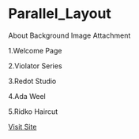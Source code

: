 <h1> Parallel_Layout</h1>
<p> About Background Image Attachment<P>
<p> 1.Welcome Page </p>
<p> 2.Violator Series </p>
<p> 3.Redot Studio </p>
<p> 4.Ada Weel </p>
<p> 5.Ridko Haircut </p>
<a href="https://parallellayout.netlify.com/"> Visit Site </a>
